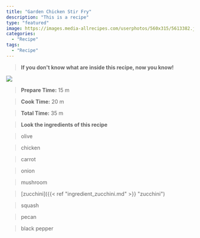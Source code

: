 ```yaml
---
title: "Garden Chicken Stir Fry"
description: "This is a recipe"
type: "featured"
image: https://images.media-allrecipes.com/userphotos/560x315/5613382.jpg
categories: 
  - "Recipe"
tags: 
  - "Recipe"
---
```



>**If you don't know what are inside this recipe, now you know!**

![](../images/Recipes-Banner.jpg)
> **Prepare Time:** 15 m


> **Cook Time:** 20 m


> **Total Time:** 35 m

> **Look the ingredients of this recipe**

> olive

> chicken

> carrot

> onion

> mushroom

> [zucchini]({{< ref "ingredient_zucchini.md" >}} "zucchini")

> squash

> pecan

> black pepper


